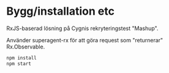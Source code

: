 # Bygg/installation etc
RxJS-baserad lösning på Cygnis rekryteringstest "Mashup".

Använder superagent-rx för att göra request som "returnerar" Rx.Observable.

```bash
npm install
npm start
```

